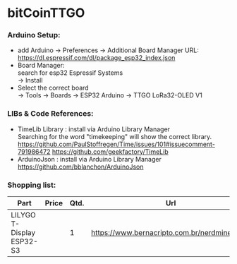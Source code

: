# bitCoinTTGO


### Arduino Setup:
- add Arduino -> Preferences -> Additional Board Manager URL:<br>
  https://dl.espressif.com/dl/package_esp32_index.json <br>
- Board Manager:<br>
  search for esp32 Espressif Systems<br>
  -> Install
- Select the correct board<br>
  -> Tools -> Boards -> ESP32 Arduino -> TTGO LoRa32-OLED V1
   
### LIBs & Code References:
- TimeLib Library : install via Arduino Library Manager<br>
  Searching for the word "timekeeping" will show the correct library.
  https://github.com/PaulStoffregen/Time/issues/101#issuecomment-791986472
  https://github.com/geekfactory/TimeLib
- ArduinoJson : install via Arduino Library Manager<br>
  https://github.com/bblanchon/ArduinoJson
  

### Shopping list:
Part|Price|Qtd.|Url
---|---|---|---
LILYGO T-Display ESP32-S3 ||1|https://www.bernacripto.com.br/nerdminer.html

